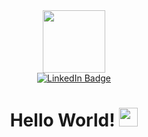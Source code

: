 <div id="header" align="center">
  <img src="https://media.giphy.com/media/v1.Y2lkPTc5MGI3NjExMzEzMzRiZDlkNmY0YzIwNDk0Njk5YTE3ZmEzMzAxOWVhZTg4NjE1OSZlcD12MV9pbnRlcm5hbF9naWZzX2dpZklkJmN0PXM/Oj25fisQ3zhukVWY96/giphy.gif" width="100"/>
  <div id="badges">
    <a href="https://www.linkedin.com/in/killian-carvalho-89m1/" >
      <img src="https://img.shields.io/badge/LinkedIn-blue?style=flat&logo=linkedin&logoColor=white" alt="LinkedIn Badge"/>
    </a>
  </div>
  <img src="https://komarev.com/ghpvc/?username=your-github-username&style=flat&color=yellowgreen" alt="" style="border-radius: 5px;"/>
    <h1 align="center">
      Hello World!
      <img src="https://media.giphy.com/media/hvRJCLFzcasrR4ia7z/giphy.gif" width="30px"/>
    </h1>
</div>

<!--
**KillianCarvalho/KillianCarvalho** is a ✨ _special_ ✨ repository because its `README.md` (this file) appears on your GitHub profile.

Here are some ideas to get you started:

- 🔭 I’m currently working on ...
- 🌱 I’m currently learning ...
- 👯 I’m looking to collaborate on ...
- 🤔 I’m looking for help with ...
- 💬 Ask me about ...
- 📫 How to reach me: ...
- 😄 Pronouns: ...
- ⚡ Fun fact: ...
-->
